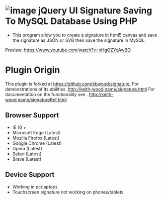 
![image](https://user-images.githubusercontent.com/13925864/80160133-6a9c3c00-85ff-11ea-89c5-588cf428bd51.png)
jQuery UI Signature Saving To MySQL Database Using PHP
================
 - This program allow you to create a signature in html5 canvas and save the signature as JSON or SVG then save the signature in MySQL.

Preview:
https://www.youtube.com/watch?v=nHgOZYoAwBQ

Plugin Origin
================
This plugin is forked at https://github.com/kbwood/signature, 
For demonstrations of its abilities. http://keith-wood.name/signature.html
For documentation on the functionality see . http://keith-wood.name/signatureRef.html


Browser Support
----------
- IE 10 +
- Microsoft Edge (Latest)
- Mozilla Firefox (Latest)
- Google Chrome (Latest)
- Opera (Latest)
- Safari (Latest)
- Brave (Latest)

Device Support
----------
 - Working in pc/laptops
 - Touchscreen signature not working on phones/tablets

